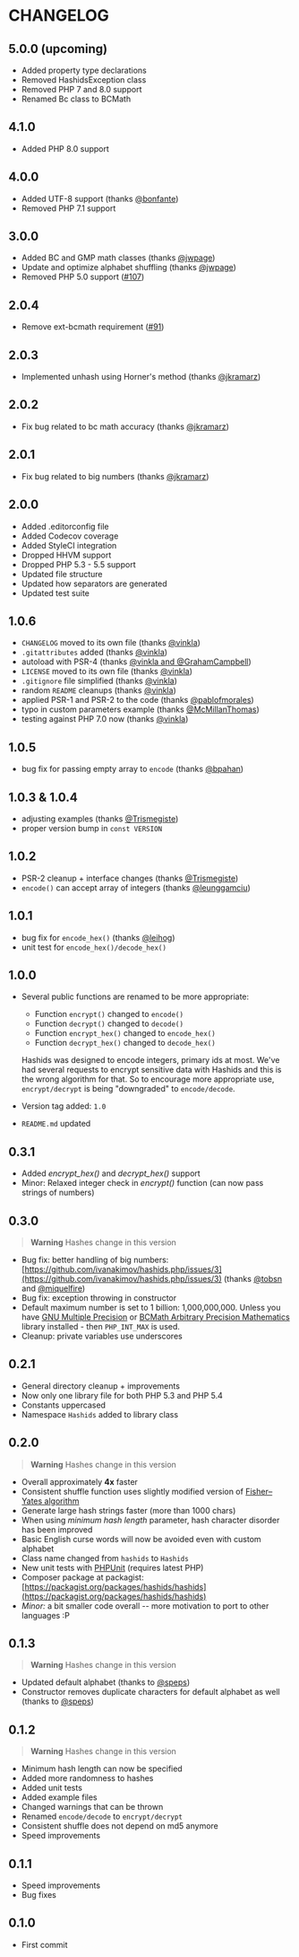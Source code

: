 # CHANGELOG

## 5.0.0 (upcoming)

- Added property type declarations
- Removed HashidsException class
- Removed PHP 7 and 8.0 support
- Renamed Bc class to BCMath

## 4.1.0

- Added PHP 8.0 support

## 4.0.0

- Added UTF-8 support (thanks [@bonfante](https://github.com/ivanakimov/hashids.php/pull/128))
- Removed PHP 7.1 support

## 3.0.0

- Added BC and GMP math classes (thanks [@jwpage](https://github.com/ivanakimov/hashids.php/pull/106))
- Update and optimize alphabet shuffling (thanks [@jwpage](https://github.com/ivanakimov/hashids.php/pull/105))
- Removed PHP 5.0 support ([#107](https://github.com/ivanakimov/hashids.php/pull/107))

## 2.0.4

- Remove ext-bcmath requirement ([#91](https://github.com/ivanakimov/hashids.php/pull/91))

## 2.0.3

- Implemented unhash using Horner's method (thanks [@jkramarz](https://github.com/ivanakimov/hashids.php/pull/80))

## 2.0.2

- Fix bug related to bc math accuracy (thanks [@jkramarz](https://github.com/ivanakimov/hashids.php/pull/79))

## 2.0.1

- Fix bug related to big numbers (thanks [@jkramarz](https://github.com/ivanakimov/hashids.php/pull/75))

## 2.0.0

- Added .editorconfig file
- Added Codecov coverage
- Added StyleCI integration
- Dropped HHVM support
- Dropped PHP 5.3 - 5.5 support
- Updated file structure
- Updated how separators are generated
- Updated test suite

## 1.0.6

- `CHANGELOG` moved to its own file (thanks [@vinkla](https://github.com/ivanakimov/hashids.php/pull/41))
- `.gitattributes` added (thanks [@vinkla](https://github.com/ivanakimov/hashids.php/pull/40))
- autoload with PSR-4 (thanks [@vinkla and @GrahamCampbell](https://github.com/ivanakimov/hashids.php/pull/43))
- `LICENSE` moved to its own file (thanks [@vinkla](https://github.com/ivanakimov/hashids.php/pull/44))
- `.gitignore` file simplified (thanks [@vinkla](https://github.com/ivanakimov/hashids.php/pull/45))
- random `README` cleanups (thanks [@vinkla](https://github.com/ivanakimov/hashids.php/pull/46))
- applied PSR-1 and PSR-2 to the code (thanks [@pablofmorales](https://github.com/ivanakimov/hashids.php/pull/51))
- typo in custom parameters example (thanks [@McMillanThomas](https://github.com/ivanakimov/hashids.php/pull/52))
- testing against PHP 7.0 now (thanks [@vinkla](https://github.com/ivanakimov/hashids.php/pull/54))

## 1.0.5

- bug fix for passing empty array to `encode` (thanks [@bpahan](https://github.com/ivanakimov/hashids.php/issues/32))

## 1.0.3 & 1.0.4

- adjusting examples (thanks [@Trismegiste](https://github.com/ivanakimov/hashids.php/pull/28))
- proper version bump in `const VERSION`

## 1.0.2

- PSR-2 cleanup + interface changes (thanks [@Trismegiste](https://github.com/ivanakimov/hashids.php/pull/23))
- `encode()` can accept array of integers (thanks [@leunggamciu](https://github.com/ivanakimov/hashids.php/pull/24))

## 1.0.1

- bug fix for `encode_hex()` (thanks [@leihog](https://github.com/ivanakimov/hashids.php/pull/20))
- unit test for `encode_hex()/decode_hex()`

## 1.0.0

- Several public functions are renamed to be more appropriate:
    - Function `encrypt()` changed to `encode()`
    - Function `decrypt()` changed to `decode()`
    - Function `encrypt_hex()` changed to `encode_hex()`
    - Function `decrypt_hex()` changed to `decode_hex()`

    Hashids was designed to encode integers, primary ids at most. We've had several requests to encrypt sensitive data with Hashids and this is the wrong algorithm for that. So to encourage more appropriate use, `encrypt/decrypt` is being "downgraded" to `encode/decode`.

- Version tag added: `1.0`
- `README.md` updated

## 0.3.1

- Added *encrypt_hex()* and *decrypt_hex()* support
- Minor: Relaxed integer check in *encrypt()* function (can now pass strings of numbers)

## 0.3.0

> **Warning** Hashes change in this version

- Bug fix: better handling of big numbers: [https://github.com/ivanakimov/hashids.php/issues/3](https://github.com/ivanakimov/hashids.php/issues/3) (thanks [@tobsn](https://github.com/tobsn) and [@miquelfire](https://github.com/miquelfire))
- Bug fix: exception throwing in constructor
- Default maximum number is set to 1 billion: 1,000,000,000. Unless you have [GNU Multiple Precision](https://www.php.net/manual/en/book.gmp.php) or [BCMath Arbitrary Precision Mathematics](https://www.php.net/manual/en/book.bc.php) library installed - then `PHP_INT_MAX` is used.
- Cleanup: private variables use underscores

## 0.2.1

- General directory cleanup + improvements
- Now only one library file for both PHP 5.3 and PHP 5.4
- Constants uppercased
- Namespace `Hashids` added to library class

## 0.2.0

> **Warning** Hashes change in this version

- Overall approximately **4x** faster
- Consistent shuffle function uses slightly modified version of [Fisher–Yates algorithm](https://en.m.wikipedia.org/wiki/Fisher%E2%80%93Yates_shuffle#The_modern_algorithm)
- Generate large hash strings faster (more than 1000 chars)
- When using _minimum hash length_ parameter, hash character disorder has been improved
- Basic English curse words will now be avoided even with custom alphabet
- Class name changed from `hashids` to `Hashids`
- New unit tests with [PHPUnit](https://github.com/sebastianbergmann/phpunit/) (requires latest PHP)
- Composer package at packagist: [https://packagist.org/packages/hashids/hashids](https://packagist.org/packages/hashids/hashids)
- _Minor:_ a bit smaller code overall -- more motivation to port to other languages :P

## 0.1.3

> **Warning** Hashes change in this version

- Updated default alphabet (thanks to [@speps](https://github.com/speps))
- Constructor removes duplicate characters for default alphabet as well (thanks to [@speps](https://github.com/speps))

## 0.1.2

> **Warning** Hashes change in this version

- Minimum hash length can now be specified
- Added more randomness to hashes
- Added unit tests
- Added example files
- Changed warnings that can be thrown
- Renamed `encode/decode` to `encrypt/decrypt`
- Consistent shuffle does not depend on md5 anymore
- Speed improvements

## 0.1.1

- Speed improvements
- Bug fixes

## 0.1.0

- First commit
